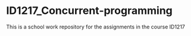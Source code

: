 # ID1217_Concurrent-programming
This is a school work repository for the assignments in the course ID1217
